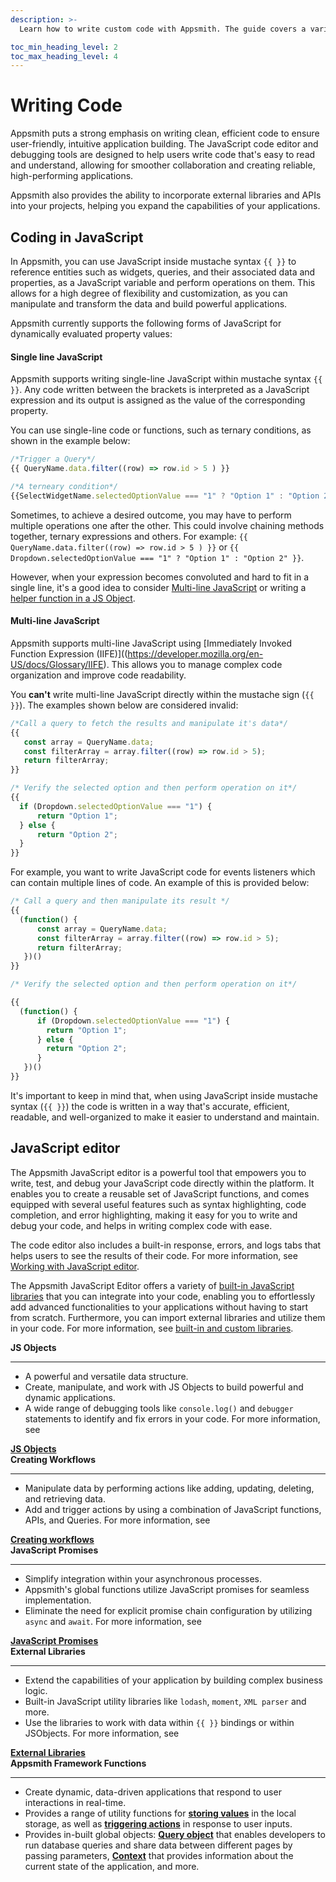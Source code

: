 ```yaml
---
description: >-
  Learn how to write custom code with Appsmith. The guide covers a variety of programming languages, including JavaScript and SQL, and provides examples and best practices to help you get started.

toc_min_heading_level: 2
toc_max_heading_level: 4
---
```


# Writing Code
Appsmith puts a strong emphasis on writing clean, efficient code to ensure user-friendly, intuitive application building. The JavaScript code editor and debugging tools are designed to help users write code that's easy to read and understand, allowing for smoother collaboration and creating reliable, high-performing applications. 

Appsmith also provides the ability to incorporate external libraries and APIs into your projects, helping you expand the capabilities of your applications.

## Coding in JavaScript
In Appsmith, you can use JavaScript inside mustache syntax `{{ }}` to reference entities such as widgets, queries, and their associated data and properties, as a JavaScript variable and perform operations on them. This allows for a high degree of flexibility and customization, as you can manipulate and transform the data and build powerful applications.

Appsmith currently supports the following forms of JavaScript for dynamically evaluated property values:

#### Single line JavaScript
Appsmith supports writing single-line JavaScript  within mustache syntax `{{ }}`. Any code written between the brackets is interpreted as a JavaScript expression and its output is assigned as the value of the corresponding property.

You can use single-line code or functions, such as ternary conditions, as shown in the example below:

```javascript
/*Trigger a Query*/
{{ QueryName.data.filter((row) => row.id > 5 ) }}

/*A terneary condition*/
{{SelectWidgetName.selectedOptionValue === "1" ? "Option 1" : "Option 2" }} 
```

Sometimes, to achieve a desired outcome, you may have to perform multiple operations one after the other. This could involve chaining methods together, ternary expressions and others. For example: `{{ QueryName.data.filter((row) => row.id > 5 ) }}` or `{{ Dropdown.selectedOptionValue === "1" ? "Option 1" : "Option 2" }}`.  

However, when your expression becomes convoluted and hard to fit in a single line, it's a good idea to consider [Multi-line JavaScript](#multi-line-javascript) or writing a [helper function in a JS Object](/core-concepts/writing-code/javascript-editor-beta#js-object).

#### Multi-line JavaScript
Appsmith supports multi-line JavaScript using [Immediately Invoked Function Expression (IIFE)]((https://developer.mozilla.org/en-US/docs/Glossary/IIFE). This allows you to manage complex code organization and improve code readability. 


You **can't** write multi-line JavaScript directly within the mustache sign (`{{ }}`). The examples shown below are considered invalid:

```javascript
/*Call a query to fetch the results and manipulate it's data*/
{{ 
   const array = QueryName.data;
   const filterArray = array.filter((row) => row.id > 5);
   return filterArray;
}}

/* Verify the selected option and then perform operation on it*/
{{ 
  if (Dropdown.selectedOptionValue === "1") {
      return "Option 1";
  } else {
      return "Option 2";
  }
}}
```

For example, you want to write JavaScript code for events listeners which can contain multiple lines of code. An example of this is provided below:

```javascript
/* Call a query and then manipulate its result */
{{ 
  (function() {
      const array = QueryName.data;
      const filterArray = array.filter((row) => row.id > 5);
      return filterArray;
   })()
}}

/* Verify the selected option and then perform operation on it*/

{{ 
  (function() {
      if (Dropdown.selectedOptionValue === "1") {
        return "Option 1";
      } else {
        return "Option 2";
      }
   })()
}}
```

It's important to keep in mind that, when using JavaScript inside mustache syntax (`{{ }}`) the code is written in a way that's accurate, efficient, readable, and well-organized to make it easier to understand and maintain. 

## JavaScript editor
The Appsmith JavaScript editor is a powerful tool that empowers you to write, test, and debug your JavaScript code directly within the platform. It enables you to create a reusable set of JavaScript functions, and comes equipped with several useful features such as syntax highlighting, code completion, and error highlighting, making it easy for you to write and debug your code, and helps in writing complex code with ease.

<VideoEmbed host="youtube" videoId="tpbY5Jti9d4" title="How to build with JavaScript Editor" caption="How to build with JavaScript Editor" />

The code editor also includes a built-in response, errors, and logs tabs that helps users to see the results of their code. For more information, see [Working with JavaScript editor](core-concepts/writing-code/javascript-editor-beta#working-with-javascript-editor).

The Appsmith JavaScript Editor offers a variety of [built-in JavaScript libraries](/core-concepts/writing-code/ext-libraries#javascript-library-reference) that you can integrate into your code, enabling you to effortlessly add advanced functionalities to your applications without having to start from scratch. Furthermore, you can import external libraries and utilize them in your code. For more information, see [built-in and custom libraries](/core-concepts/writing-code/ext-libraries).


<!-- First row for JS OBjects and Creating workflows -->
<div class="containerGridSampleApp">
    <div class="containerColumnSampleApp columnGrid column-one">
        <div class="containerCol">
        <strong >JS Objects </strong>
        </div> <hr/>
        <div class="containerDescription">

* A powerful and versatile data structure.
* Create, manipulate, and work with JS Objects to build powerful and dynamic applications.
* A wide range of debugging tools like `console.log()` and `debugger` statements to identify and fix errors in your code. For more information, see 
<a href="/core-concepts/writing-code/javascript-editor-beta">
        <strong >JS Objects </strong></a>

</div>
        <div class="containerTutorialLink"></div>
    </div>
    <div class="containerColumnSampleApp columnGrid column-two">
        <div class="containerCol">
           <strong>Creating Workflows</strong>
        </div><hr/>
        <div class="containerDescription">

* Manipulate data by performing actions like adding, updating, deleting, and retrieving data.
* Add and trigger actions by using a combination of JavaScript functions, APIs, and Queries. For more information, see 
<a href="/core-concepts/writing-code/workflows">
        <strong >Creating workflows </strong></a>

</div>
    </div>
</div>

<!-- Second row for External Library and JavaScript Promises -->

<div class="containerGridSampleApp">
    <div class="containerColumnSampleApp columnGrid column-one">
        <div class="containerCol">
        <strong >JavaScript Promises </strong>
        </div> <hr/>
        <div class="containerDescription">

* Simplify integration within your asynchronous processes.
* Appsmith's global functions utilize JavaScript promises for seamless implementation.
* Eliminate the need for explicit promise chain configuration by utilizing `async` and `await`. For more information, see 
<a href="/core-concepts/writing-code/javascript-editor-beta">
        <strong >JavaScript Promises </strong></a>

</div>
        <div class="containerTutorialLink"></div>
    </div>
    <div class="containerColumnSampleApp columnGrid column-two">
        <div class="containerCol">
           <strong>External Libraries</strong>
        </div><hr/>
        <div class="containerDescription">

* Extend the capabilities of your application by building complex business logic.
* Built-in JavaScript utility libraries like `lodash`, `moment`, `XML parser` and more.
* Use the libraries to work with data within `{{ }}` bindings or within JSObjects. For more information, see 
<a href="/core-concepts/writing-code/ext-libraries">
        <strong >External Libraries </strong></a>
        
</div>
    </div>
</div>

<div>
<div class="containerColumnSampleApp columnGrid column-one">
<div class="containerCol">
  <strong >Appsmith Framework Functions</strong>
</div> <hr/>
 <div class="containerDescription">

* Create dynamic, data-driven applications that respond to user interactions in real-time.
* Provides a range of utility functions for **[storing values](/reference/appsmith-framework/widget-actions/store-value)** in the local storage, as well as **[triggering actions](/reference/appsmith-framework/widget-actions)** in response to user inputs.
* Provides in-built global objects: **[Query object](/reference/appsmith-framework/query-object)** that enables developers to run database queries and share data between different pages by passing parameters, **[Context](/reference/appsmith-framework/context-object)** that provides information about the current state of the application, and more.  


 </div>
</div>
</div>
